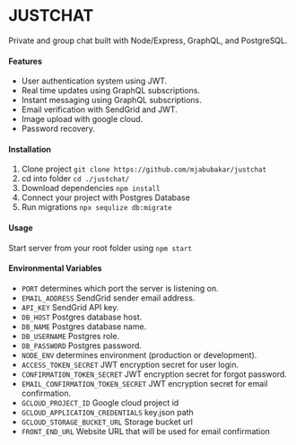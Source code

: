 # JUSTCHAT

Private and group chat built with Node/Express, GraphQL, and PostgreSQL.

#### Features

- User authentication system using JWT.
- Real time updates using GraphQL subscriptions.
- Instant messaging using GraphQL subscriptions.
- Email verification with SendGrid and JWT.
- Image upload with google cloud.
- Password recovery.

#### Installation

1. Clone project
   `git clone https://github.com/mjabubakar/justchat`
2. cd into folder
   `cd ./justchat/`
3. Download dependencies
   `npm install`
4. Connect your project with Postgres Database
5. Run migrations
   `npx sequlize db:migrate`

#### Usage

Start server from your root folder using `npm start`

#### Environmental Variables

- `PORT` determines which port the server is listening on.
- `EMAIL_ADDRESS` SendGrid sender email address.
- `API_KEY` SendGrid API key.
- `DB_HOST` Postgres database host.
- `DB_NAME` Postgres database name.
- `DB_USERNAME` Postgres role.
- `DB_PASSWORD` Postgres password.
- `NODE_ENV` determines environment (production or development).
- `ACCESS_TOKEN_SECRET` JWT encryption secret for user login.
- `CONFIRMATION_TOKEN_SECRET` JWT encryption secret for forgot password.
- `EMAIL_CONFIRMATION_TOKEN_SECRET` JWT encryption secret for email confirmation.
- `GCLOUD_PROJECT_ID` Google cloud project id
- `GCLOUD_APPLICATION_CREDENTIALS` key.json path
- `GCLOUD_STORAGE_BUCKET_URL` Storage bucket url
- `FRONT_END_URL` Website URL that will be used for email confirmation
